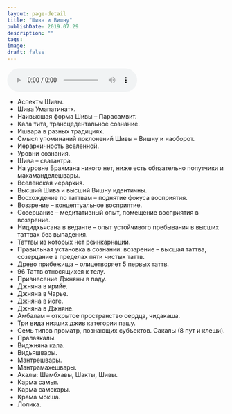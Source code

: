 ```yaml
---
layout: page-detail
title: "Шива и Вишну"
publishDate: 2019.07.29
description: ""
tags:
image:
draft: false
---
```


<audio title="2019.07.29 - Шива и Вишну.mp3" src="https://filer-api.advayta.org/v1.0/public/files/75529" controls=""></audio>

* Аспекты Шивы.
* Шива Умапатинатх.
* Наивысшая форма Шивы – Парасамвит.
* Кала тита, трансцедентальное сознание.
* Ишвара в разных традициях.
* Смысл упоминаний поклонений Шивы – Вишну и наоборот.
* Иерархичность вселенной.
* Уровни сознания.
* Шива – сватантра.
* На уровне Брахмана никого нет, ниже есть обязательно попутчики и махаманделешвары.
* Вселенская иерархия.
* Высший Шива и высший Вишну идентичны.
* Восхождение по таттвам – поднятие фокуса восприятия.
* Воззрение – концептуальное восприятие.
* Созерцание – медитативный опыт, помещение восприятия в воззрение.
* Нидидхьясана в веданте – опыт устойчивого пребывания в высших таттвах без выпадения.
* Таттвы из которых нет реинкарнации.
* Правильная установка в сознании: воззрение – высшая таттва, созерцание в пределах пяти чистых таттв.
* Древо прибежища – олицетворяет 5 первых таттв.
* 96 Таттв относящихся к телу.
* Привнесение Джняны в паду.
* Джняна в крийе.
* Джняна в Чарье.
* Джняна в йоге.
* Джняна в Джняне.
* Амбалам – открытое пространство сердца, чидакаша.
* Три вида низших джив категории пашу.
* Семь типов проматр, познающих субъектов. Сакалы (8 пут и клеши).
* Пралаякалы.
* Виджняна кала.
* Видьяшвары.
* Мантрешвары.
* Мантрамахешвары.
* Акалы: Шамбхавы, Шакты, Шивы.
* Карма самья.
* Карма самскары.
* Крама мокша.
* Лолика.

  

